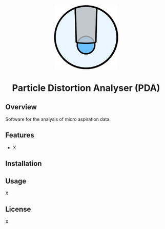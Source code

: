 <div align="center">
  <img src="./resources/icon.png" alt="PDA Logo" width="200"/>
  <h1>Particle Distortion Analyser (PDA)</h1>
</div>

## Overview
Software for the analysis of micro aspiration data.

## Features
- X

## Installation


## Usage
X

## License
X

